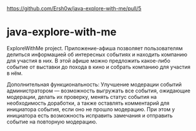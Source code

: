 https://github.com/Ersh0w/java-explore-with-me/pull/5


# java-explore-with-me
ExploreWithMe project. Приложение-афиша позволяет пользователям делиться информацией об интересных событиях и находить 
компанию для участия в них.
В этой афише можно предложить какое-либо событие от выставки до похода в кино и собрать компанию для участия в нём.

Дополнительная функциональность: Улучшение модерации событий администратором — возможность выгружать все события, 
ожидающие модерации, делать их проверку, менять статус события на необходимость доработки, а также оставлять комментарий 
для инициатора события, если оно не прошло модерацию. При этом у инициатора есть возможность исправить замечания и 
отправить событие на повторную модерацию.